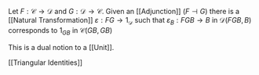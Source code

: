 Let $F:\mathcal{C}\to \mathcal{D}$ and $G:\mathcal{D}\to \mathcal{C}$.
Given an [[Adjunction]] $(F\dashv G)$ 
there is a [[Natural Transformation]] $\varepsilon:FG\to 1_{\mathcal{D}}$ 
such that $\varepsilon_{B}: FGB\to B$ in $\mathcal{D}(FGB,B)$
corresponds to $1_{GB}$ in $\mathcal{C}(GB,GB)$

This is a dual notion to a [[Unit]].

[[Triangular Identities]]
